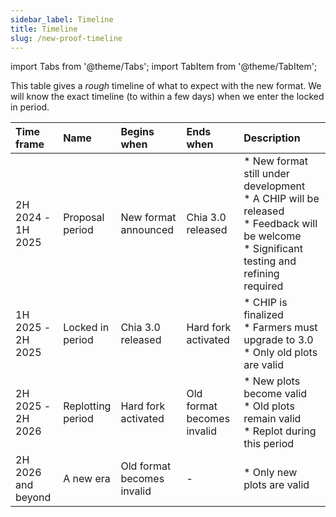 ```yaml
---
sidebar_label: Timeline
title: Timeline
slug: /new-proof-timeline
---
```


import Tabs from '@theme/Tabs';
import TabItem from '@theme/TabItem';

This table gives a _rough_ timeline of what to expect with the new format. We will know the exact timeline (to within a few days) when we enter the locked in period.

| Time frame               | Name                    | Begins when                      | Ends when                        | Description                                                                                                                                                 |
| :----------------------- | :---------------------- | :------------------------------- | :------------------------------- | :---------------------------------------------------------------------------------------------------------------------------------------------------------- |
| 2H 2024 - <br/> 1H 2025  | Proposal <br/> period   | New format <br/> announced       | Chia 3.0 <br/> released          | \* New format still under development <br/> \* A CHIP will be released <br/> \* Feedback will be welcome <br/> \* Significant testing and refining required |
| 1H 2025 - <br/> 2H 2025  | Locked in <br/> period  | Chia 3.0 <br/> released          | Hard fork <br/> activated        | \* CHIP is finalized <br/> \* Farmers must upgrade to 3.0 <br/> \* Only old plots are valid                                                                 |
| 2H 2025 - <br/> 2H 2026  | Replotting <br/> period | Hard fork <br/> activated        | Old format <br/> becomes invalid | \* New plots become valid <br/> \* Old plots remain valid <br/> \* Replot during this period                                                                |
| 2H 2026 <br/> and beyond | A new era               | Old format <br/> becomes invalid | -                                | \* Only new plots are valid                                                                                                                                 |

